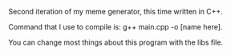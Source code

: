 Second iteration of my meme generator, this time written in C++. 

Command that I use to compile is: g++ main.cpp -o [name here].

You can change most things about this program with the libs file. 
